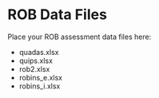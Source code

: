 # ROB Data Files

Place your ROB assessment data files here:
- quadas.xlsx
- quips.xlsx
- rob2.xlsx
- robins_e.xlsx
- robins_i.xlsx
